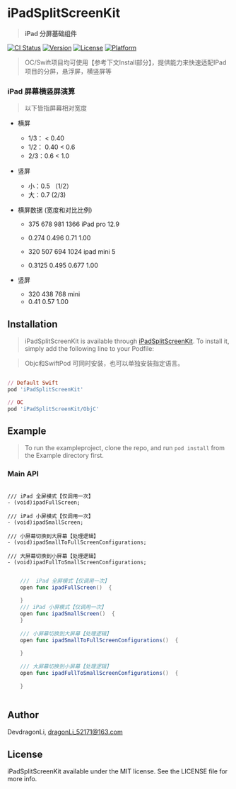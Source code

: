 # iPadSplitScreenKit

> **iPad 分屏基础组件**

[![CI
Status](https://img.shields.io/travis/Todaycoding/iPadSplitScreenKit.svg?style=flat)](https://travis-ci.org/Todaycoding/iPadSplitScreenKit)
[![Version](https://img.shields.io/cocoapods/v/iPadSplitScreenKit.svg?style=flat)](https://cocoapods.org/pods/iPadSplitScreenKit)
[![License](https://img.shields.io/cocoapods/l/iPadSplitScreenKit.svg?style=flat)](https://cocoapods.org/pods/iPadSplitScreenKit)
[![Platform](https://img.shields.io/cocoapods/p/iPadSplitScreenKit.svg?style=flat)](https://cocoapods.org/pods/iPadSplitScreenKit)

> OC/Swift项目均可使用【参考下文Install部分】，提供能力来快速适配IPad项目的分屏，悬浮屏，横竖屏等

###  iPad 屏幕横竖屏演算

> 以下皆指屏幕相对宽度

-  横屏
	-  1/3： < 0.40
	-   1/2： 0.40 < 0.6
	-  2/3：0.6  < 1.0
-  竖屏
	-  小：0.5 （1/2）
	-  大：0.7 (2/3)

-  横屏数据 (宽度和对比比例)

	-  375  678    981   1366  iPad pro 12.9

	-  0.274  0.496  0.71 1.00
 
	-  320     507     694       1024  ipad mini 5
	-  0.3125   0.495   0.677   1.00
 
-  竖屏
	-  320     438   768  mini
	-  0.41    0.57  1.00


## Installation

> iPadSplitScreenKit is available through [iPadSplitScreenKit](https://cocoapods.org/pods/iPadSplitScreenKit). To install it, simply add the following line to your Podfile:

> Objc和SwiftPod 可同时安装，也可以单独安装指定语言。

```ruby

// Default Swift 
pod 'iPadSplitScreenKit'

// OC
pod 'iPadSplitScreenKit/ObjC'

```

## Example

> To run the exampleproject, clone the repo, and run `pod install` from the Example directory first.


### Main API

```ObjC

/// iPad 全屏模式【仅调用一次】
- (void)ipadFullScreen;

/// iPad 小屏模式【仅调用一次】
- (void)ipadSmallScreen;

/// 小屏幕切换到大屏幕【处理逻辑】
- (void)ipadSmallToFullScreenConfigurations;

/// 大屏幕切换到小屏幕【处理逻辑】
- (void)ipadFullToSmallScreenConfigurations;

```

```Swift

	///  iPad 全屏模式【仅调用一次】
    open func ipadFullScreen()  {
    
    }
    /// iPad 小屏模式【仅调用一次】
    open func ipadSmallScreen()  {
    }
    
    /// 小屏幕切换到大屏幕【处理逻辑】
    open func ipadSmallToFullScreenConfigurations()  {
        
    }
    
    /// 大屏幕切换到小屏幕【处理逻辑】
    open func ipadFullToSmallScreenConfigurations()  {
        
    }
    
```


Author
------

DevdragonLi, dragonLi_52171@163.com

License
-------

iPadSplitScreenKit available under the MIT license. See the LICENSE
file for more info.
